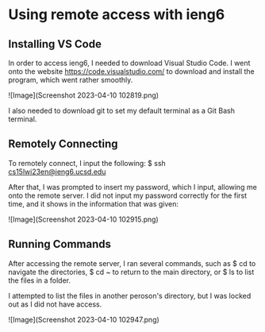 # Using remote access with ieng6

## Installing VS Code
In order to access ieng6, I needed to download Visual Studio Code. I went onto the website https://code.visualstudio.com/ to download and install the program, which went rather smoothly. 

![Image](Screenshot 2023-04-10 102819.png)

I also needed to download git to set my default terminal as a Git Bash terminal. 

## Remotely Connecting
To remotely connect, I input the following:
$ ssh cs15lwi23en@ieng6.ucsd.edu

After that, I was prompted to insert my password, which I input, allowing me onto the remote server. I did not input my password correctly for the first time, and it shows in the information that was given:

![Image](Screenshot 2023-04-10 102915.png)

## Running Commands

After accessing the remote server, I ran several commands, such as $ cd to navigate the directories, $ cd ~ to return to the main directory, or $ ls to list the files in a folder. 

I attempted to list the files in another peroson's directory, but I was locked out as I did not have access.

![Image](Screenshot 2023-04-10 102947.png)

